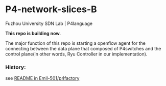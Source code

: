 # P4-network-slices-B
Fuzhou University SDN Lab | P4language

**This repo is building now.**

The major function of this repo is starting a openflow agent for the connecting between the data plane that composed of P4switches and the control plane(in other words, Ryu Controller in our implementation).

### History:

see [README in Emil-501/p4factory](https://github.com/Emil-501/p4factory#fzu)